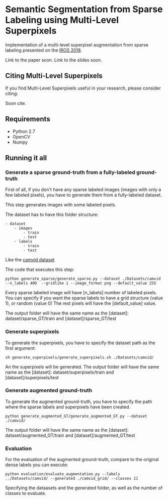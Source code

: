 # Semantic Segmentation from Sparse Labeling using Multi-Level Superpixels

Implementation of a multi-level superpixel augmentation from sparse labeling presented on the [IROS 2018](https://www.iros2018.org/).

Link to the paper soon.
Link to the slides soon.

## Citing Multi-Level Superpixels 

If you find Multi-Level Superpixels useful in your research, please consider citing:

Soon cite.

## Requirements
- Python 2.7
- OpenCV
- Numpy


## Running it all

### Generate a sparse ground-truth from a fully-labeled ground-truth

First of all, if you don't have any sparse labeled images (images with only a few labeled pixels), you have to generate them from a fully-labeled dataset.

This step generates images with some labeled pixels.

The dataset has to have this folder structure:
```
- dataset
	- images 
		- train
		- test
	- labels
		- train
		- test
```
Like the [camvid dataset]( ./Datasets/camvid)


The code that executes this step:
```
python generate_sparse/generate_sparse.py --dataset ./Datasets/camvid --n_labels 400  --gridlike 1 --image_format png --default_value 255
```
Every sparse labeled image will have [n_labels] number of labeled pixels. You can specify if you want the sparse labels to have a grid structure (value 1), or random (value 0) The rest pixels will have the [default_value] value.

The output folder will have the same name as the [dataset]: dataset/sparse_GT/train and [dataset]/sparse_GT/test




### Generate superpixels

To generate the superpixels, you have to specify the dataset path as the first argument:
```
sh generate_superpixels/generate_superpixels.sh ./Datasets/camvid/
```
An the superpixels will be generated.
The output folder will have the same name as the [dataset]: dataset/superpixels/train and [dataset]/superpixels/test

### Generate augmented ground-truth

To generate the augmented ground-truth, you have to specify the path where the sparse labels and superpixels have been created.
```
python generate_augmented_GT/generate_augmented_GT.py --dataset ./camvid/
```
The output folder will have the same name as the [dataset]: dataset/augmented_GT/train and [dataset]/augmented_GT/test



### Evaluation

For the evaluation of the augmented ground-truth, compare to the original dense labels you can execute:
```
python evaluation/evaluate_augmentation.py --labels ../Datasets/camvid/ --generated ./camvid_grid/ --classes 11
```
Specifying the dataasets and the generated folder, as well as the number of classes to evaluate.



















